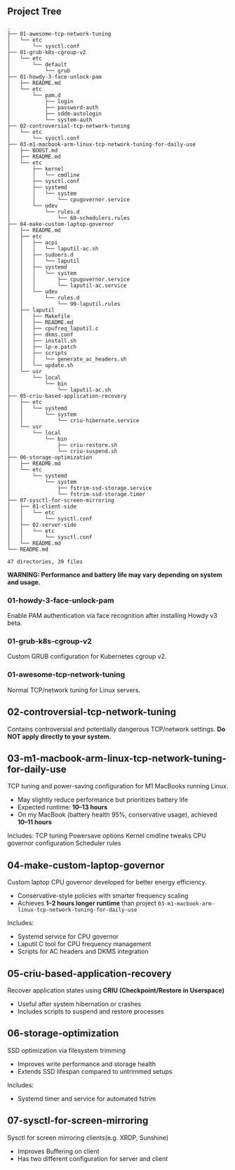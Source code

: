 ## Project Tree
```tree
.
├── 01-awesome-tcp-network-tuning
│   └── etc
│       └── sysctl.conf
├── 01-grub-k8s-cgroup-v2
│   └── etc
│       └── default
│           └── grub
├── 01-howdy-3-face-unlock-pam
│   ├── README.md
│   └── etc
│       └── pam.d
│           ├── login
│           ├── password-auth
│           ├── sddm-autologin
│           └── system-auth
├── 02-controversial-tcp-network-tuning
│   └── etc
│       └── sysctl.conf
├── 03-m1-macbook-arm-linux-tcp-network-tuning-for-daily-use
│   ├── BOOST.md
│   ├── README.md
│   └── etc
│       ├── kernel
│       │   └── cmdline
│       ├── sysctl.conf
│       ├── systemd
│       │   └── system
│       │       └── cpugovernor.service
│       └── udev
│           └── rules.d
│               └── 60-schedulers.rules
├── 04-make-custom-laptop-governor
│   ├── README.md
│   ├── etc
│   │   ├── acpi
│   │   │   └── laputil-ac.sh
│   │   ├── sudoers.d
│   │   │   └── laputil
│   │   ├── systemd
│   │   │   └── system
│   │   │       ├── cpugovernor.service
│   │   │       └── laputil-ac.service
│   │   └── udev
│   │       └── rules.d
│   │           └── 99-laputil.rules
│   ├── laputil
│   │   ├── Makefile
│   │   ├── README.md
│   │   ├── cpufreq_laputil.c
│   │   ├── dkms.conf
│   │   ├── install.sh
│   │   ├── lp-e.patch
│   │   ├── scripts
│   │   │   └── generate_ac_headers.sh
│   │   └── update.sh
│   └── usr
│       └── local
│           └── bin
│               └── laputil-ac.sh
├── 05-criu-based-application-recovery
│   ├── etc
│   │   └── systemd
│   │       └── system
│   │           └── criu-hibernate.service
│   └── usr
│       └── local
│           └── bin
│               ├── criu-restore.sh
│               └── criu-suspend.sh
├── 06-storage-optimization
│   ├── README.md
│   └── etc
│       └── systemd
│           └── system
│               ├── fstrim-ssd-storage.service
│               └── fstrim-ssd-storage.timer
├── 07-sysctl-for-screen-mirroring
│   ├── 01-client-side
│   │   └── etc
│   │       └── sysctl.conf
│   ├── 02-server-side
│   │   └── etc
│   │       └── sysctl.conf
│   └── README.md
└── README.md

47 directories, 39 files
```
**WARNING: Performance and battery life may vary depending on system and usage.**
### 01-howdy-3-face-unlock-pam
Enable PAM authentication via face recognition after installing Howdy v3 beta.

### 01-grub-k8s-cgroup-v2
Custom GRUB configuration for Kubernetes cgroup v2.
### 01-awesome-tcp-network-tuning
Normal TCP/network tuning for Linux servers.
## 02-controversial-tcp-network-tuning
Contains controversial and potentially dangerous TCP/network settings.
**Do NOT apply directly to your system.**

## 03-m1-macbook-arm-linux-tcp-network-tuning-for-daily-use
TCP tuning and power-saving configuration for M1 MacBooks running Linux.
- May slightly reduce performance but prioritizes battery life
- Expected runtime: **10–13 hours**
- On my MacBook (battery health 95%, conservative usage), achieved **10–11 hours**

Includes:
TCP tuning
Powersave options
Kernel cmdline tweaks
CPU governor configuration
Scheduler rules
## 04-make-custom-laptop-governor
Custom laptop CPU governor developed for better energy efficiency.
- Conservative-style policies with smarter frequency scaling
- Achieves **1–2 hours longer runtime** than project `03-m1-macbook-arm-linux-tcp-network-tuning-for-daily-use`

Includes:
- Systemd service for CPU governor
- Laputil C tool for CPU frequency management
- Scripts for AC headers and DKMS integration
## 05-criu-based-application-recovery
Recover application states using **CRIU (Checkpoint/Restore in Userspace)**
- Useful after system hibernation or crashes
- Includes scripts to suspend and restore processes
## 06-storage-optimization
SSD optimization via filesystem trimming
- Improves write performance and storage health
- Extends SSD lifespan compared to untrimmed setups

Includes:
- Systemd timer and service for automated fstrim

## 07-sysctl-for-screen-mirroring
Sysctl for screen mirroring clients(e.g. XRDP, Sunshine)
- Improves Buffering on client
- Has two different configuration for server and client
